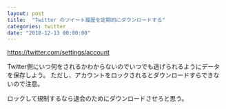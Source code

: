 ```yaml
---
layout: post
title:  "Twitter のツイート履歴を定期的にダウンロードする"
categories: twitter
date: "2018-12-13 00:00:00"
---
```


<https://twitter.com/settings/account>

Twitter側にいつ何をされるかわからないのでいつでも逃げられるようにデータを保存しよう。
ただし、アカウントをロックされるとダウンロードすらできないので注意。

ロックして規制するなら退会のためにダウンロードさせろと思う。
